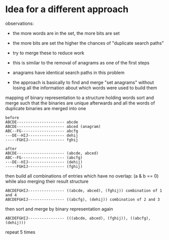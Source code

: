 # Idea for a different approach

observations:

- the more words are in the set, the more bits are set
- the more bits are set the higher the chances of "duplicate search paths"
- try to merge these to reduce work


- this is similar to the removal of anagrams as one of the first steps
- anagrams have identical search paths in this problem
- the approach is basically to find and merge "set anagrams" without losing all the information about which words were used to build them

mapping of binary representation to a structure holding words
sort and merge such that the binaries are unique afterwards and
all the words of duplicate binaries are merged into one

```
before
ABCDE--------------------- abcde
ABCDE--------------------- abced (anagram)
ABC--FG------------------- abcfg
---DE--HIJ---------------- dehij
-----FGHIJ---------------- fghij

after
ABCDE--------------------- (abcde, abced)
ABC--FG------------------- (abcfg)
---DE--HIJ---------------- (dehij)
-----FGHIJ---------------- (fghij)
```

then build all combinations of entries which have no overlap: (a & b == 0)
while also merging their result structure
```
ABCDEFGHIJ---------------- ((abcde, abced), (fghij)) combination of 1 and 4
ABCDEFGHIJ---------------- ((abcfg), (dehij)) combination of 2 and 3
```
then sort and merge by binary representation again
```
ABCDEFGHIJ---------------- (((abcde, abced), (fghij)), ((abcfg), (dehij)))
```

repeat 5 times
